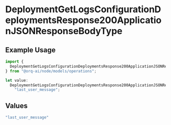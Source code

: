 # DeploymentGetLogsConfigurationDeploymentsResponse200ApplicationJSONResponseBodyType

## Example Usage

```typescript
import {
  DeploymentGetLogsConfigurationDeploymentsResponse200ApplicationJSONResponseBodyType,
} from "@orq-ai/node/models/operations";

let value:
  DeploymentGetLogsConfigurationDeploymentsResponse200ApplicationJSONResponseBodyType =
    "last_user_message";
```

## Values

```typescript
"last_user_message"
```